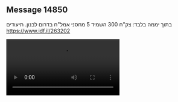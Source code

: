 ## Message 14850

בתוך יממה בלבד:
צק"ח 300 השמיד 5 מחסני אמל"ח בדרום לבנון. תיעודים
https://www.idf.il/263202

![Video](https://data.iron-swords.co.il/2025/January/08/https://data.iron-swords.co.il/2025/January/08/14850/14850_media.mp4)
